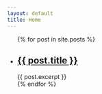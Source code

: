 ```yaml
---
layout: default
title: Home
---
```


<ul>
   {% for post in site.posts %}
     <li>
       <h2><a href="{{ post.url }}">{{ post.title }}</a></h2>
       {{ post.excerpt }}
     </li>
   {% endfor %}
 </ul>

